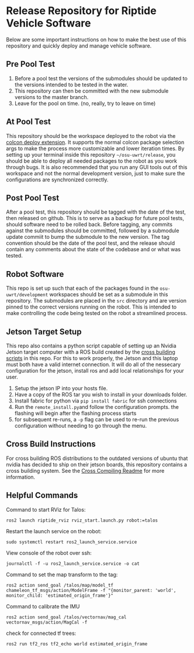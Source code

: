 # Release Repository for Riptide Vehicle Software
Below are some important instructions on how to make the best use of this repository and quickly deploy and manage vehicle software.

## Pre Pool Test
1. Before a pool test the versions of the submodules should be updated to the versions intended to be tested in the water. 
2. This repository can then be committed with the new submodule versions to the master branch. 
3. Leave for the pool on time. (no, really, try to leave on time)

## At Pool Test
This repository should be the workspace deployed to the robot via the [colcon deploy extension](https://github.com/osu-uwrt/riptide_setup/tree/humble/colcon_riptide). It supports the normal colcon package selection args to make the process more customizable and lower iteration times. By setting up your terminal inside this repository `~/osu-uwrt/release`, you should be able to deploy all needed packages to the robot as you work through bugs. It is also recommended that you run any GUI tools out of this workspace and not the normal development version, just to make sure the configurations are synchronized correctly.

## Post Pool Test
After a pool test, this repository should be tagged with the date of the test, then released on github. This is to serve as a backup for future pool tests, should software need to be rolled back. Before tagging, any commits against the submodules should be committed, followed by a submodule update commiit to bump the submodule to the new version. The tag convention should be the date of the pool test, and the release should contain any comments about the state of the codebase and or what was tested.

## Robot Software
This repo is set up such that each of the packages found in the `osu-uwrt/development` workspaces should be set as a submodule in this repository. The submodules are placed in the `src` directory and are version pinned to the correct versions running on the robot. This is intended to make controlling the code being tested on the robot a streamlined process. 

## Jetson Target Setup
This repo also contains a python script capable of setting up an Nvidia Jetson target computer with a ROS build created by the [cross building scripts](./scripts/cross_build/README.md) in this repo. For this to work properly, the Jetson and this laptop must both have a valid internet connection. It will do all of the nessecary configuration for the jetson, install ros and add local relationships for your user. 
1. Setup the jetson IP into your hosts file.
2. Have a copy of the ROS tar you wish to install in your downloads folder.
3. Install fabric for python via `pip install fabric` for ssh connections
4. Run the `remote_install.py`and follow the configuration prompts. the flashing will begin after the flashing process starts
5. for subsequent re-runs, a `-p` flag can be used to re-run the previous configuration without needing to go through the menu.

## Cross Build Instructions
For cross building ROS distributions to the outdated versions of ubuntu that nvidia has decided to ship on their jetson boards, this repository contains a cross building system. 
See the [Cross Compiling Readme](./scripts/cross_build/README.md) for more information.




## Helpful Commands
Command to start RViz for Talos:
```
ros2 launch riptide_rviz rviz_start.launch.py robot:=talos
```

Restart the launch service on the robot:
```
sudo systemctl restart ros2_launch_service.service
```

View console of the robot over ssh:
```
journalctl -f -u ros2_launch_service.service -o cat
```

Command to set the map transform to the tag:
```
ros2 action send_goal /talos/map/model_tf chameleon_tf_msgs/action/ModelFrame -f "{monitor_parent: 'world', monitor_child: 'estimated_origin_frame'}" 
```

Command to calibrate the IMU
```
ros2 action send_goal /talos/vectornav/mag_cal vectornav_msgs/action/MagCal -f
```

check for connected tf trees: 
```
ros2 run tf2_ros tf2_echo world estimated_origin_frame
```